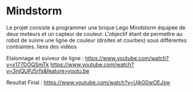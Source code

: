 # Mindstorm
Le projet consiste à programmer une brique Lego Mindstorm équipée de deux moteurs et un capteur de couleur. L'objectif étant de 
permettre au robot de suivre une ligne de couleur (droites et courbes) sous différentes contraintes.
liens des vidéos 

Etalonnage et suiveur de ligne : 
https://www.youtube.com/watch?v=x177DOQSmTk
https://www.youtube.com/watch?v=3njQUPJ5rfs&feature=youtu.be

Resultat Final : 
https://www.youtube.com/watch?v=UjkG0wOEJsw
